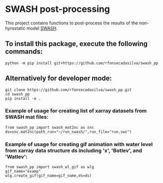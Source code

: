 # SWASH post-processing

This project contains functions to post-process the results of the non-hyrostatic model [SWASH](https://swash.sourceforge.io/).

## To install this package, execute the following commands:
```
python -m pip install git+https://github.com/rfonsecadasilva/swash_pp
```
## Alternatively for developer mode:
```
git clone https://github.com/rfonsecadasilva/swash_pp.git
cd swash_pp
pip install -e .
```

### Example of usage for creating list of xarray datasets from SWASH mat files:
```
from swash_pp import swash_mat2nc as snc
ds=snc.mat2nc(path_run="~/run_swash/",run_file="run.sws")
```

### Example of usage for creating gif animation with water level from xarray data structure ds including 'x', 'Botlev', and 'Watlev':
```
from swash_pp import swash_wl_gif as wlg
gif_name="examp"
wlg.create_gif(gif_name=gif_name,ds=ds)
```

